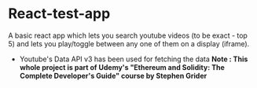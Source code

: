 # React-test-app
A basic react app which lets you search youtube videos (to be exact - top 5) and lets you play/toggle between any one of them on a display (iframe). 
- Youtube's Data API v3 has been used for fetching the data 
<strong> Note : This whole project is part of Udemy's "Ethereum and Solidity: The Complete Developer's Guide" course by Stephen Grider </strong>

